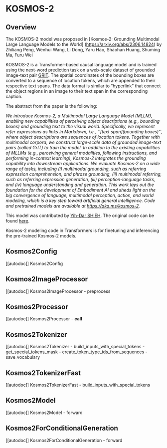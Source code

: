 <!--Copyright 2023 The HuggingFace Team. All rights reserved.

Licensed under the Apache License, Version 2.0 (the "License"); you may not use this file except in compliance with
the License. You may obtain a copy of the License at

http://www.apache.org/licenses/LICENSE-2.0

Unless required by applicable law or agreed to in writing, software distributed under the License is distributed on
an "AS IS" BASIS, WITHOUT WARRANTIES OR CONDITIONS OF ANY KIND, either express or implied. See the License for the
specific language governing permissions and limitations under the License.

⚠️ Note that this file is in Markdown but contain specific syntax for our doc-builder (similar to MDX) that may not be
rendered properly in your Markdown viewer.

-->

# KOSMOS-2

## Overview

The KOSMOS-2 model was proposed in [Kosmos-2: Grounding Multimodal Large Language Models to the World]
(https://arxiv.org/abs/2306.14824) by Zhiliang Peng, Wenhui Wang, Li Dong, Yaru Hao, Shaohan Huang, Shuming Ma, Furu Wei

KOSMOS-2 is a Transformer-based causal language model and is trained using the next-word prediction task on a web-scale
dataset of grounded image-text pair [GRIT](https://huggingface.co/datasets/zzliang/GRIT). The spatial coordinates of the
bounding boxes are converted to a sequence of location tokens, which are appended to their respective text spans. The
data format is similar to “hyperlink” that connect the object regions in an image to their text span in the
corresponding caption.

The abstract from the paper is the following:

*We introduce Kosmos-2, a Multimodal Large Language Model (MLLM), enabling new capabilities of perceiving object descriptions (e.g., bounding boxes) and grounding text to the visual world. Specifically, we represent refer expressions as links in Markdown, i.e., ``[text span](bounding boxes)'', where object descriptions are sequences of location tokens. Together with multimodal corpora, we construct large-scale data of grounded image-text pairs (called GrIT) to train the model. In addition to the existing capabilities of MLLMs (e.g., perceiving general modalities, following instructions, and performing in-context learning), Kosmos-2 integrates the grounding capability into downstream applications. We evaluate Kosmos-2 on a wide range of tasks, including (i) multimodal grounding, such as referring expression comprehension, and phrase grounding, (ii) multimodal referring, such as referring expression generation, (iii) perception-language tasks, and (iv) language understanding and generation. This work lays out the foundation for the development of Embodiment AI and sheds light on the big convergence of language, multimodal perception, action, and world modeling, which is a key step toward artificial general intelligence. Code and pretrained models are available at https://aka.ms/kosmos-2.*

This model was contributed by [Yih-Dar SHIEH](https://huggingface.co/ydshieh). The original code can be found [here](https://github.com/microsoft/unilm/tree/master/kosmos-2).


<Tip warning={true}>

Kosmos-2 modeling code in Transformers is for finetuning and inferencing the pre-trained Kosmos-2 models.

</Tip>


## Kosmos2Config

[[autodoc]] Kosmos2Config

## Kosmos2ImageProcessor

[[autodoc]] Kosmos2ImageProcessor
    - preprocess

## Kosmos2Processor

[[autodoc]] Kosmos2Processor
    - __call__

## Kosmos2Tokenizer

[[autodoc]] Kosmos2Tokenizer
    - build_inputs_with_special_tokens
    - get_special_tokens_mask
    - create_token_type_ids_from_sequences
    - save_vocabulary

## Kosmos2TokenizerFast

[[autodoc]] Kosmos2TokenizerFast
    - build_inputs_with_special_tokens

## Kosmos2Model

[[autodoc]] Kosmos2Model
    - forward

## Kosmos2ForConditionalGeneration

[[autodoc]] Kosmos2ForConditionalGeneration
    - forward
